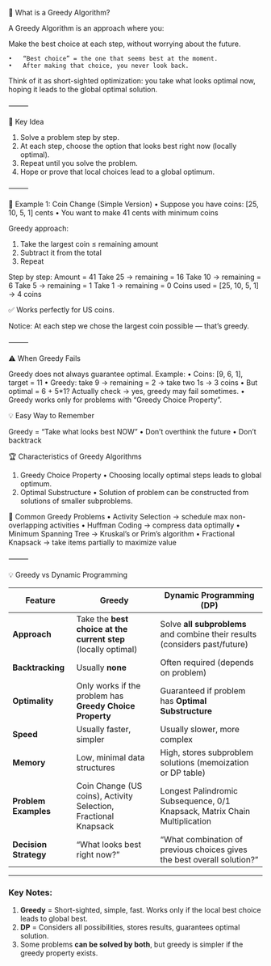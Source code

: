 🧠 What is a Greedy Algorithm?

A Greedy Algorithm is an approach where you:

Make the best choice at each step, without worrying about the future.

	•	“Best choice” = the one that seems best at the moment.
	•	After making that choice, you never look back.

Think of it as short-sighted optimization: you take what looks optimal now, hoping it leads to the global optimal solution.

⸻

🔑 Key Idea
1.	Solve a problem step by step.
2.	At each step, choose the option that looks best right now (locally optimal).
3.	Repeat until you solve the problem.
4.	Hope or prove that local choices lead to a global optimum.

⸻

🏃 Example 1: Coin Change (Simple Version)
•	Suppose you have coins: [25, 10, 5, 1] cents
•	You want to make 41 cents with minimum coins

Greedy approach:
1.	Take the largest coin ≤ remaining amount
2.	Subtract it from the total
3.	Repeat

Step by step:
Amount = 41
Take 25 → remaining = 16
Take 10 → remaining = 6
Take 5 → remaining = 1
Take 1 → remaining = 0
Coins used = [25, 10, 5, 1] → 4 coins

✅ Works perfectly for US coins.

Notice: At each step we chose the largest coin possible — that’s greedy.

⸻

⚠️ When Greedy Fails

Greedy does not always guarantee optimal. Example:
•	Coins: [9, 6, 1], target = 11
•	Greedy: take 9 → remaining = 2 → take two 1s → 3 coins
•	But optimal = 6 + 5*1? Actually check → yes, greedy may fail sometimes.
•	Greedy works only for problems with “Greedy Choice Property”.

💡 Easy Way to Remember

Greedy = “Take what looks best NOW”
•	Don’t overthink the future
•	Don’t backtrack


🏆 Characteristics of Greedy Algorithms
1.	Greedy Choice Property
•	Choosing locally optimal steps leads to global optimum.
2.	Optimal Substructure
•	Solution of problem can be constructed from solutions of smaller subproblems.

🏁 Common Greedy Problems
•	Activity Selection → schedule max non-overlapping activities
•	Huffman Coding → compress data optimally
•	Minimum Spanning Tree → Kruskal’s or Prim’s algorithm
•	Fractional Knapsack → take items partially to maximize value

⸻

💡 Greedy vs Dynamic Programming

| Feature | Greedy | Dynamic Programming (DP) |
|---------|--------|--------------------------|
| **Approach** | Take the **best choice at the current step** (locally optimal) | Solve **all subproblems** and combine their results (considers past/future) |
| **Backtracking** | Usually **none** | Often required (depends on problem) |
| **Optimality** | Only works if the problem has **Greedy Choice Property** | Guaranteed if problem has **Optimal Substructure** |
| **Speed** | Usually faster, simpler | Usually slower, more complex |
| **Memory** | Low, minimal data structures | High, stores subproblem solutions (memoization or DP table) |
| **Problem Examples** | Coin Change (US coins), Activity Selection, Fractional Knapsack | Longest Palindromic Subsequence, 0/1 Knapsack, Matrix Chain Multiplication |
| **Decision Strategy** | “What looks best right now?” | “What combination of previous choices gives the best overall solution?” |

---

### Key Notes:

1. **Greedy** = Short-sighted, simple, fast. Works only if the local best choice leads to global best.
2. **DP** = Considers all possibilities, stores results, guarantees optimal solution.
3. Some problems **can be solved by both**, but greedy is simpler if the greedy property exists.